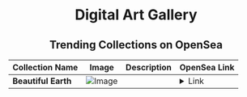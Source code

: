 <div align="center">

# Digital Art Gallery

## Trending Collections on OpenSea

| Collection Name                       | Image                                                                                     | Description                       | OpenSea Link                                                                                          |
|---------------------------------------|-------------------------------------------------------------------------------------------|-----------------------------------|--------------------------------------------------------------------------------------------------------|
| **Beautiful Earth** | ![Image](https://i.seadn.io/s/raw/files/e1eb5857dc83f4e2fffdf1bf2a5b49fe.jpg?w=500&auto=format?w=200&auto=format) |  | <details><summary>Link</summary>[Beautiful Earth](https://opensea.io/collection/beautiful-earth-13)</details> |

</div>